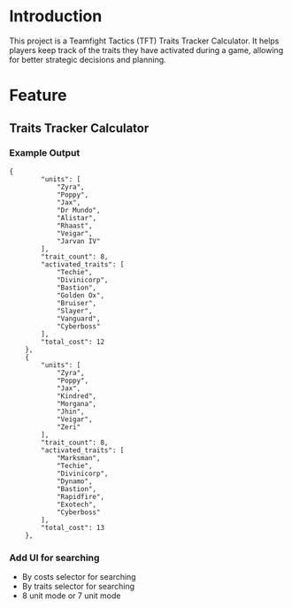 # Introduction

This project is a Teamfight Tactics (TFT) Traits Tracker Calculator. It helps players keep track of the traits they have activated during a game, allowing for better strategic decisions and planning.

# Feature

## Traits Tracker Calculator

### Example Output

```
{
        "units": [
            "Zyra",
            "Poppy",
            "Jax",
            "Dr Mundo",
            "Alistar",
            "Rhaast",
            "Veigar",
            "Jarvan IV"
        ],
        "trait_count": 8,
        "activated_traits": [
            "Techie",
            "Divinicorp",
            "Bastion",
            "Golden Ox",
            "Bruiser",
            "Slayer",
            "Vanguard",
            "Cyberboss"
        ],
        "total_cost": 12
    },
    {
        "units": [
            "Zyra",
            "Poppy",
            "Jax",
            "Kindred",
            "Morgana",
            "Jhin",
            "Veigar",
            "Zeri"
        ],
        "trait_count": 8,
        "activated_traits": [
            "Marksman",
            "Techie",
            "Divinicorp",
            "Dynamo",
            "Bastion",
            "Rapidfire",
            "Exotech",
            "Cyberboss"
        ],
        "total_cost": 13
    },
```

### Add UI for searching

- By costs selector for searching
- By traits selector for searching
- 8 unit mode or 7 unit mode